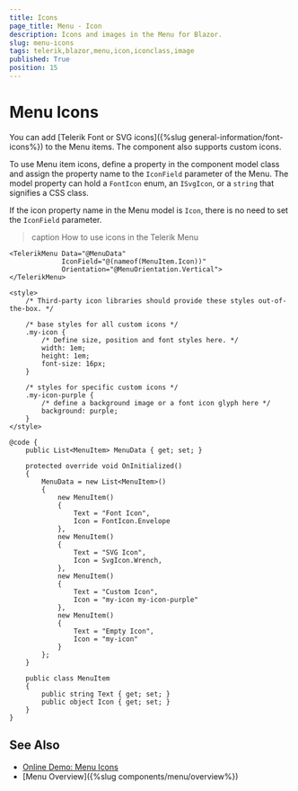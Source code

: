 ```yaml
---
title: Icons
page_title: Menu - Icon
description: Icons and images in the Menu for Blazor.
slug: menu-icons
tags: telerik,blazor,menu,icon,iconclass,image
published: True
position: 15
---
```


# Menu Icons

You can add [Telerik Font or SVG icons]({%slug general-information/font-icons%}) to the Menu items. The component also supports custom icons.

To use Menu item icons, define a property in the component model class and assign the property name to the `IconField` parameter of the Menu. The model property can hold a `FontIcon` enum, an `ISvgIcon`, or a `string` that signifies a CSS class.

If the icon property name in the Menu model is `Icon`, there is no need to set the `IconField` parameter.

>caption How to use icons in the Telerik Menu

````CSHTML
<TelerikMenu Data="@MenuData"
             IconField="@(nameof(MenuItem.Icon))"
             Orientation="@MenuOrientation.Vertical">
</TelerikMenu>

<style>
    /* Third-party icon libraries should provide these styles out-of-the-box. */

    /* base styles for all custom icons */
    .my-icon {
        /* Define size, position and font styles here. */
        width: 1em;
        height: 1em;
        font-size: 16px;
    }

    /* styles for specific custom icons */
    .my-icon-purple {
        /* define a background image or a font icon glyph here */
        background: purple;
    }
</style>

@code {
    public List<MenuItem> MenuData { get; set; }

    protected override void OnInitialized()
    {
        MenuData = new List<MenuItem>()
        {
            new MenuItem()
            {
                Text = "Font Icon",
                Icon = FontIcon.Envelope
            },
            new MenuItem()
            {
                Text = "SVG Icon",
                Icon = SvgIcon.Wrench,
            },
            new MenuItem()
            {
                Text = "Custom Icon",
                Icon = "my-icon my-icon-purple"
            },
            new MenuItem()
            {
                Text = "Empty Icon",
                Icon = "my-icon"
            }
        };
    }

    public class MenuItem
    {
        public string Text { get; set; }
        public object Icon { get; set; }
    }
}
````

## See Also

* [Online Demo: Menu Icons](https://demos.telerik.com/blazor-ui/menu/images)
* [Menu Overview]({%slug components/menu/overview%})
